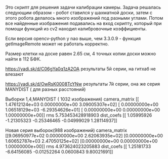Это скрипт для решения задачи калибрации камеры.
Задача решалась следующим образом - робот ставился у шахматной доски, затем с этого робота делалось много изображений под разными углами. Потом все найденные изображения подавались на вход скрипту, который при помощи функций из cv2 находил калибровочные коэффициенты.

Если версия opencv-python у nao выше, чем 3.3.0.9 - функция getImageRemote может не работать корректно.

Размер клетки на доске равен 2.65 см, 4 точных копии доски можно найти в 112 БФК.

https://yadi.sk/d/C06gYa0q1zA2OA результаты 5й серии, на гитхаб не влезают

https://yadi.sk/d/OwRsK0008TcYNw результаты 7й серии, она же серия MANYDIST ( для разных расстояний)

Выборки 1,4,MANYDIST ( 1032 изображения)
camera_matrix
[[ 1.47612124e+03  0.00000000e+00  3.09005307e+02]
 [ 0.00000000e+00  1.06518129e+03 -6.29354626e+01]
 [ 0.00000000e+00  0.00000000e+00  1.00000000e+00]]
rms
5.753453428918903
dist_coefs
[[ 1.05995926 -1.21305323 -0.25346465 -0.04999029  1.28114937]]

Новая серия выборок(988 изображений)
camera_matrix
[[9.06950977e+02 0.00000000e+00 2.62063935e+02]
 [0.00000000e+00 1.60652787e+03 2.47050125e+02]
 [0.00000000e+00 0.00000000e+00 1.00000000e+00]]
rms
4.973624023205883
dist_coefs
[[ 1.25181733 -6.64156085 -0.01252264  0.0600843   9.80021691]]
